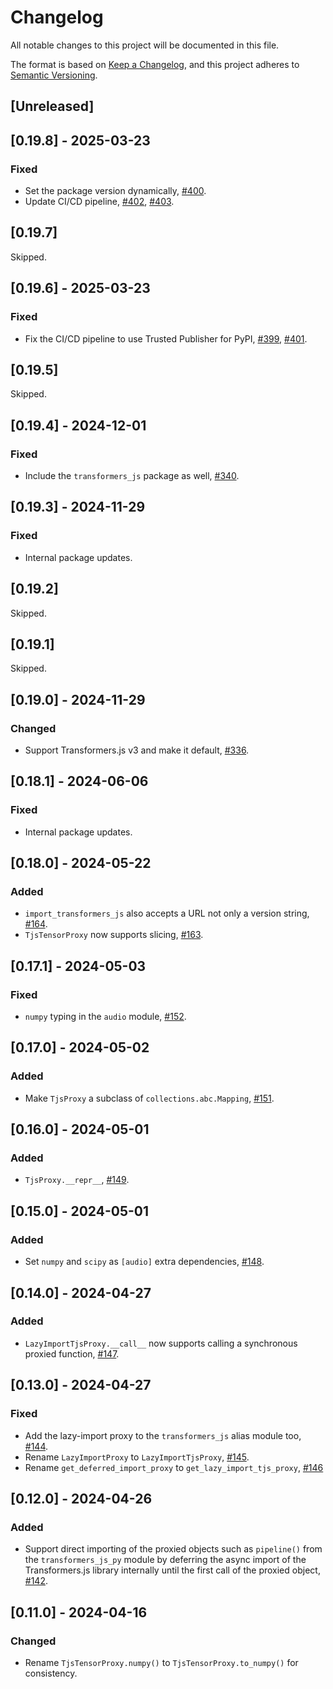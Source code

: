 # Changelog

All notable changes to this project will be documented in this file.

The format is based on [Keep a Changelog](https://keepachangelog.com/en/1.1.0/),
and this project adheres to [Semantic Versioning](https://semver.org/spec/v2.0.0.html).

## [Unreleased]

## [0.19.8] - 2025-03-23

### Fixed

- Set the package version dynamically, [#400](https://github.com/whitphx/transformers.js.py/pull/400).
- Update CI/CD pipeline, [#402](https://github.com/whitphx/transformers.js.py/pull/402), [#403](https://github.com/whitphx/transformers.js.py/pull/403).

## [0.19.7]

Skipped.

## [0.19.6] - 2025-03-23

### Fixed

- Fix the CI/CD pipeline to use Trusted Publisher for PyPI, [#399](https://github.com/whitphx/transformers.js.py/pull/399), [#401](https://github.com/whitphx/transformers.js.py/pull/401).

## [0.19.5]

Skipped.

## [0.19.4] - 2024-12-01

### Fixed

- Include the `transformers_js` package as well, [#340](https://github.com/whitphx/transformers.js.py/pull/340).

## [0.19.3] - 2024-11-29

### Fixed

- Internal package updates.

## [0.19.2]

Skipped.

## [0.19.1]

Skipped.

## [0.19.0] - 2024-11-29

### Changed

- Support Transformers.js v3 and make it default, [#336](https://github.com/whitphx/transformers.js.py/pull/336).


## [0.18.1] - 2024-06-06

### Fixed

- Internal package updates.

## [0.18.0] - 2024-05-22

### Added

- `import_transformers_js` also accepts a URL not only a version string, [#164](https://github.com/whitphx/transformers.js.py/pull/164).
- `TjsTensorProxy` now supports slicing, [#163](https://github.com/whitphx/transformers.js.py/pull/163).

## [0.17.1] - 2024-05-03

### Fixed

- `numpy` typing in the `audio` module, [#152](https://github.com/whitphx/transformers.js.py/pull/152).

## [0.17.0] - 2024-05-02

### Added

- Make `TjsProxy` a subclass of `collections.abc.Mapping`, [#151](https://github.com/whitphx/transformers.js.py/pull/151).

## [0.16.0] - 2024-05-01

### Added

- `TjsProxy.__repr__`, [#149](https://github.com/whitphx/transformers.js.py/pull/149).

## [0.15.0] - 2024-05-01

### Added

- Set `numpy` and `scipy` as `[audio]` extra dependencies, [#148](https://github.com/whitphx/transformers.js.py/pull/148).

## [0.14.0] - 2024-04-27

### Added

- `LazyImportTjsProxy.__call__` now supports calling a synchronous proxied function, [#147](https://github.com/whitphx/transformers.js.py/pull/147).

## [0.13.0] - 2024-04-27

### Fixed

- Add the lazy-import proxy to the `transformers_js` alias module too, [#144](https://github.com/whitphx/transformers.js.py/pull/144).
- Rename `LazyImportProxy` to `LazyImportTjsProxy`, [#145](https://github.com/whitphx/transformers.js.py/pull/145).
- Rename `get_deferred_import_proxy` to `get_lazy_import_tjs_proxy`, [#146](https://github.com/whitphx/transformers.js.py/pull/146)

## [0.12.0] - 2024-04-26

### Added

- Support direct importing of the proxied objects such as `pipeline()` from the `transformers_js_py` module by deferring the async import of the Transformers.js library internally until the first call of the proxied object, [#142](https://github.com/whitphx/transformers.js.py/pull/142).

## [0.11.0] - 2024-04-16

### Changed

- Rename `TjsTensorProxy.numpy()` to `TjsTensorProxy.to_numpy()` for consistency.
